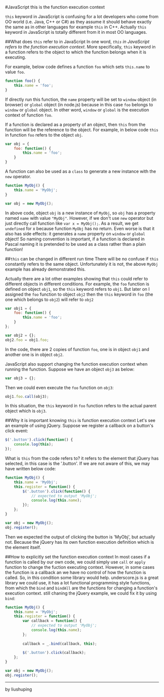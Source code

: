 #JavaScript this is the function execution context

`this` keyword in JavaScript is confusing for a lot developers who come from OO world (i.e. Java, C++ or C#) as they assume it should behave exactly the same as in other languages for example `this` in C++. Actually `this` keyword in JavaScript is totally different from it in most OO languages.

##What does `this` refer to in JavaScript
In one word, *`this` in JavaScript refers to the function execution context*. More specifically, `this` keyword in a function refers to the object to which the function belongs when it is executing. 

For example, below code defines a function `foo` which sets `this.name` to value `foo`.
```javascript
function foo() {
    this.name = 'foo';
}
```
If directly run this function, the `name` property will be set to `window` object (in browser) or `global` object (in node.js) because in this case `foo` belongs to `window` or `global` object. In other word, `window` or `global` is the execution context of function `foo`.

If a function is declared as a property of an object, then `this` from the function will be the reference to the object. For example, in below code `this` in function `foo` refers to the object `obj`.
```javascript
var obj = {
    foo: function() {
        this.name = 'foo';
    }
}
```

A function can also be used as a `class` to generate a new instance with the `new` operator.
```javascript
function MyObj() {
    this.name = 'MyObj';
}

var obj = new MyObj();
```
In above code, object `obj` is a new instance of  `MyObj`, so `obj` has a property named `name` with value `"MyObj"`. However, if we don't use `new` operator but just directly call function like `var x = MyObj();`. As a result, we get `undefined` for x because function `MyObj` has no return. Even worse is that it also has side effects: it generates a `name` property on `window` or `global` object!  So naming convention is important, if a function is declared in Pascal naming it is pretended to be used as a class rather than a plain function!

##`this` can be changed in different run time
There will be no confuse if `this` constantly refers to the same object. Unfortunately it is not, the above `MyObj` example has already demonstrated this.

Actually there are a lot other examples showing that `this` could refer to different objects in different conditions. For example, the `foo` function is defined on object `obj1`, so the `this` keyword refers to `obj1`. But later on I assigned the `foo` function to object `obj2` then the `this` keyword in `foo` (the one which belongs to `obj2`) will refer to `obj2`
```javascript
var obj1 = {
    foo: function() {
        this.name = 'foo';
    }
};

var obj2 = {};
obj2.foo = obj1.foo;
```

In the code, there are 2 copies of function `foo`, one is in object `obj1` and another one is in object `obj2`. 

JavaScript also support changing the function execution context when running the function. Suppose we have an object `obj3` as below:
```javascript
var obj3 = {};
```
Then we could even execute the `foo` function on `obj3`:
```javascript
obj1.foo.call(obj3);
```
In this situation, the `this` keyword in `foo` function refers to the actual parent object which is `obj3`.

##Why it is important knowing `this` is function execution context
Let's see an example of using jQuery. Suppose we register a callback on a button's click event:
```javascript
$('.button').click(function() {
    console.log(this);
});
```
What is `this` from the code refers to? it refers to the element that jQuery has selected, in this case is the '.button'. If we are not aware of this, we may have written below code:
```javascript
function MyObj() {
    this.name = 'MyObj';
    this.register = function() {
        $('.button').click(function() {
            // expected to output 'MyObj';
            console.log(this.name);
        });
    };
}

var obj = new MyObj();
obj.register();
```
Then we expected the output of clicking the button is 'MyObj', but actually not. Because the jQuery has its own function execution definition which is the element itself. 

##How to explicitly set the function execution context
In most cases if a function is called by our own code, we could simply use `call` or `apply` function to change the fuction executing context. However, in some cases the function is a callback an we have no control of how the function is called. So, in this condition some library would help. underscore.js is a great library we could use, it has a lot functional programming style functions, from which the `bind` and `bindAll` are the functions for changing a function's execution context. still chaning the jQuery example, we could fix it by using `bind`:
```javascript
function MyObj() {
    this.name = 'MyObj';
    this.register = function() {
        var callback = function() {
            // expected to output 'MyObj';
            console.log(this.name);
        };
        
        callback = _.bind(callback, this);
        
        $('.button').click(callback);
    };
}

var obj = new MyObj();
obj.register();
```


---
by liushuping
